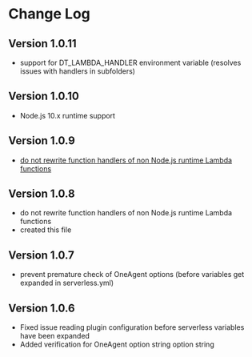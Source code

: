 # Change Log

## Version 1.0.11

- support for DT_LAMBDA_HANDLER environment variable (resolves issues with handlers in subfolders)

## Version 1.0.10

- Node.js 10.x runtime support

## Version 1.0.9

- [do not rewrite function handlers of non Node.js runtime Lambda functions](https://github.com/Dynatrace/serverless-oneagent/issues/8)

## Version 1.0.8

- do not rewrite function handlers of non Node.js runtime Lambda functions
- created this file

## Version 1.0.7

- prevent premature check of OneAgent options (before variables get expanded in serverless.yml)

## Version 1.0.6

- Fixed issue reading plugin configuration before serverless variables have been expanded
- Added verification for OneAgent option string option string
